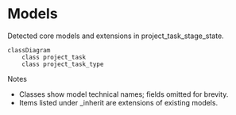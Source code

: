 # Models

Detected core models and extensions in project_task_stage_state.

```mermaid
classDiagram
    class project_task
    class project_task_type
```

Notes
- Classes show model technical names; fields omitted for brevity.
- Items listed under _inherit are extensions of existing models.
